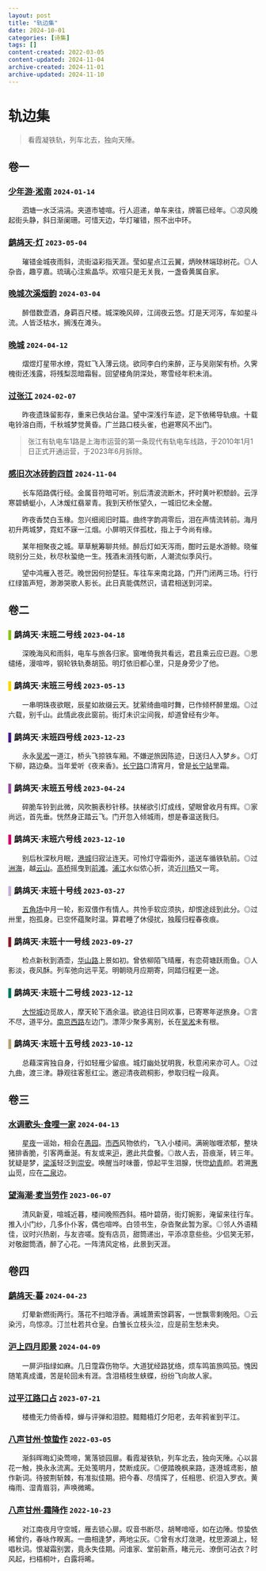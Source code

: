 ```yaml
---
layout: post
title: "轨边集"
date: 2024-10-01
categories: [诗集]
tags: []
content-created: 2022-03-05
content-updated: 2024-11-04
archive-created: 2024-11-01
archive-updated: 2024-11-10
---
```


# 轨边集

> 看霞凝铁轨，列车北去，独向天陲。

## 卷一

### [少年游·淞南](http://139.224.229.170/poem/02193) `2024-01-14`

　　泗塘一水泛涓涓。夹道市墟喧。行人迢递，单车来往，牌匾已经年。◎凉风晚起街头静，斜日渐阑珊。可惜天边，华灯璀错，照不出中环。

### [鹧鸪天·灯](http://139.224.229.170/poem/02159) `2023-05-04`

　　璀错金城夜雨斜，流街溢彩指天涯。莹如星点江云翼，炳映林端琼树花。◎人杂沓，趣亨嘉。琉璃心注紫晶华。欢喧只是无关我，一盏昏黄属自家。

### [晚城次溪烟韵](http://139.224.229.170/poem/01348) `2024-03-04`

　　醉借数壶酒，身羁百尺楼。城深晚风碎，江阔夜云悠。灯是天河泻，车如星斗流。人皆泛枯水，搁浅在滩头。

### [晚城](http://139.224.229.170/poem/01380) `2024-04-12`

　　熠煜灯星带水缭，霓虹飞入薄云烧。欲同李白约来醉，正与吴刚架有桥。久霁槐街还浅露，将残梨蕊暗霜髫。回望楼角阴深处，寒雪经年积未消。

### [过张江](http://139.224.229.170/poem/01341) `2024-02-07`

　　昨夜遗珠留影存，重来已佚站台温。望中深浅行车迹，足下依稀导轨痕。十载电铃溶白雨，千秋城梦觉黄昏。广兰路口枝头雀，也避寒风不出门。

> 张江有轨电车1路是上海市运营的第一条现代有轨电车线路，于2010年1月1日正式开通运营，于2023年6月拆除。

### [感旧次冰砖韵四首](http://139.224.229.170/poem/01429) `2024-11-04`

　　长车陌路偶行经。金属音符暗可听。别后清波流断木，抔时黄叶积颓龄。云浮寒碧蜻蜓小，人沐煖红翡翠青。我到天桥怅望久，一城旧忆未全醒。

　　昨夜香焚白玉椽。忽兴细阅旧时篇。曲终字韵凋零后，泪在声情流转前。海月初升两城梦，霓虹不寐一江烟。小屏明灭伴孤枕，指上于今尚有缘。

　　某年相聚夜之城。草草觥筹聊共倾。醉后灯如天泻雨，酣时云是水游鲸。晓催晓别分三处，秋尽秋蛩绝一生。残酒未消残句断，人潮流似季风行。

　　望中鸿雁入苍茫。晚世因何扮楚狂。车往车来南北路，门开门闭两三场。行行红绿笛声短，渺渺哭歌人影长。此日真能偶然识，请君相送到河梁。

## 卷二

### <font color="#8cc220">▌</font>鹧鸪天·末班二号线 `2023-04-18`

　　深晚海风和雨斜，电车与旅各归家。窗唯倚我共看远，君且乘云应已遐。◎思缱绻，漫喧哗，钢轮铁轨奏胡笳。明灯依旧都心里，只是身旁少了他。

### <font color="#fcd600">▌</font>鹧鸪天·末班三号线 `2023-05-13`

　　一串明珠夜欲眠，辰星如故缀云天。犹萦绮曲喧时舞，已作倾杯醉里烟。◎过六载，别千山。此情此夜此窗前。街灯未识尘间我，却道曾经有少年。

### <font color="#461d84">▌</font>鹧鸪天·末班四号线 `2023-12-23`

　　永永<u>吴淞</u>一道江，桥头飞掠铁车厢。不嫌逆旅因陈迹，日送归人入梦乡。◎灯下柳，路边桑。当年爱听《夜来香》。<u>长宁路</u>口清宵月，曾是<u>长宁站</u>里霜。

### <font color="#944d9a">▌</font>鹧鸪天·末班五号线 `2023-04-24`

　　碎脆车铃到此微，风吹腕表秒针移。扶梯欲引灯成线，望眼曾收月有辉。◎家尚远，首先垂。恍然身正踏云飞。门开忽入倾城雨，想是春温送我归。

### <font color="#d40068">▌</font>鹧鸪天·末班六号线 `2023-12-10`

　　别后秋深秋月眠，<u>港城</u>归寂沚连天。可怜灯守霜街外，遥送车循铁轨前。◎过<u>洲海</u>，越<u>云山</u>。<u>高桥</u>摇曳到<u>前滩</u>。<u>浦江</u>水似侬心折，流近<u>川杨</u>又一弯。

### <font color="#c6afd4">▌</font>鹧鸪天·末班十号线 `2023-03-27`

　　<u>五角场</u>中月一轮，影双偎作有情人。共怜手软应须执，却恨途歧到此分。◎过卅里，抱孤身。已空怀蕴聚时温。算君睡了休侵扰，独履归程春夜痕。

### <font color="#871c2b">▌</font>鹧鸪天·末班十一号线 `2023-09-27`

　　检点新秋到酒壶，<u>华山路</u>上景如初。曾依柳陌飞晴雁，有恋荷塘跃雨鱼。◎人影淡，夜风酥。列车弛向远平芜。明朝晓月应期寄，同踏归程更一途。

### <font color="#007860">▌</font>鹧鸪天·末班十二号线 `2023-12-12`

　　<u>大悦城</u>边觅故人，摩天轮下酒余温。欲追往日同欢事，已寄寒年逆旅身。◎言不尽，道平分。<u>南京西路</u>左边门。漂萍少聚多离别，长在<u>吴淞</u>未有根。

### <font color="#b6a27a">▌</font>鹧鸪天·末班十五号线 `2023-10-12`

　　总藉深宵独自身，行如轻雁少留痕。城灯幽处犹明我，秋意闲来亦可人。◎过九曲，渡三津。静观往客惹红尘。邀迎清夜疏桐影，参取归程一段真。

## 卷三

### [水调歌头·食哩一家](http://139.224.229.170/poem/02207) `2024-04-13`

　　<u>星夜</u>一谣始，相会在<u>愚园</u>。<u>市西</u>风物依约，飞入小楼间。满碗咖喱浓郁，整块猪排香脆，引客两垂涎。有友或来<u>沪</u>，邀此共盘餐。◎故人去，苔痕渐，转三年。犹疑是梦，<u>梁溪</u>轻泛到<u>崇安</u>。唤醒当时味蕾，惊起平生泪腺，恍惚<u>幼青</u>颜。若溯<u>惠山</u>觅，应在<u>二泉</u>边。

### [望海潮·麦当劳作](http://139.224.229.170/poem/02168) `2023-06-07`

　　清风新夏，喧城近暮，楼间晚照西斜。梧叶碧荫，街灯婉影，淹留来往行车。推入小门纱，几多仆仆客，偶也喧哗。白领书生，杂沓聚此暂为家。◎邻人外语精佳，议时兴热剧，与友咨嗟。旋有店员，甜筒递出，平添凉意些些。少侣笑无邪，对敬甜筒酒，醉了心花。一阵清风定格，此景到天涯。

## 卷四

### [鹧鸪天·暮](http://139.224.229.170/poem/02211) `2024-04-23`

　　灯晕新燃街两行。落花不扫暗浮香。满城萧索馀羁客，一世飘零剩晚阳。◎云染污，鸟惊凉。汀兰杜若共仓皇。白雏长立枝头泣，应是前生愁未央。

### [沪上四月即景](http://139.224.229.170/poem/01379) `2024-04-09`

　　一屏沪指绿如麻。几日霪霖伤物华。大道犹经路犹络，烦车鸣笛旅鸣笳。愧因随笔真成谶，苦是轮回未有涯。含泪梧枝生蛱蝶，纷纷飞向故人家。

### [过平江路口占](http://139.224.229.170/poem/01273) `2023-07-21`

　　楼檐无力倚香樟，蝉与评弹和泪腔。黯黯梧灯夕阳老，去年鸦雀到平江。

### [八声甘州·惊蛰作](http://139.224.229.170/poem/02129) `2022-03-05`

　　渐斜晖晦幻染莺啼，篱落锁园扉。看霞凝铁轨，列车北去，独向天陲。心以昙花一触，换永永流离。无处笺明月，焚断成灰。◎便踏晚枫来路，逐港城鸢影，酿作新词。待披荆斩棘，有准拟佳期。把今春、尽情挥了，任相思、织泪入罗衣。黄梅雨、湿青眉羽，声唤微晞。

### [八声甘州·霜降作](http://139.224.229.170/poem/02138) `2022-10-23`

　　对江南夜月守空城，雁去锁心扉。叹音书断尽，胡琴喑哑，如在边陲。惊蛰依稀曾约，春咏作睽离。一曲相逢梦，两地尘灰。◎曾有水灯潋滟，枕思源湖上，轻唱秋词。恨凝霜别罢，竟永失佳期。问谁家、堂前新燕，睹元元、潦倒可沾衣？时风起，扫梧桐叶，白露将晞。
